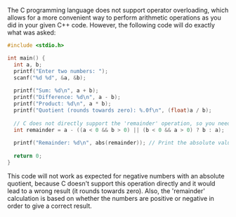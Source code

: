  The C programming language does not support operator overloading, which allows for a more convenient way to perform arithmetic operations as you did in your given C++ code. However, the following code will do exactly what was asked:

```c
#include <stdio.h>

int main() {
  int a, b;
  printf("Enter two numbers: ");
  scanf("%d %d", &a, &b);
  
  printf("Sum: %d\n", a + b);
  printf("Difference: %d\n", a - b);
  printf("Product: %d\n", a * b);
  printf("Quotient (rounds towards zero): %.0f\n", (float)a / b);
  
  // C does not directly support the 'remainder' operation, so you need to explicitly subtract the floor of the quotient.
  int remainder = a - ((a < 0 && b > 0) || (b < 0 && a > 0) ? b : a);
  
  printf("Remainder: %d\n", abs(remainder)); // Print the absolute value of the remainder.
  
  return 0;
}
```

This code will not work as expected for negative numbers with an absolute quotient, because C doesn't support this operation directly and it would lead to a wrong result (it rounds towards zero). Also, the 'remainder' calculation is based on whether the numbers are positive or negative in order to give a correct result.
